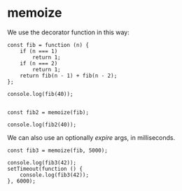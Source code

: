 # memoize

We use the decorator function in this way:

    const fib = function (n) {
        if (n === 1)
            return 1;
        if (n === 2)
            return 1;
        return fib(n - 1) + fib(n - 2);
    };

    console.log(fib(40));


    const fib2 = memoize(fib);

    console.log(fib2(40));

We can also use an optionally _expire_ args, in milliseconds.

    const fib3 = memoize(fib, 5000);

    console.log(fib3(42));
    setTimeout(function () {
        console.log(fib3(42));
    }, 6000);
